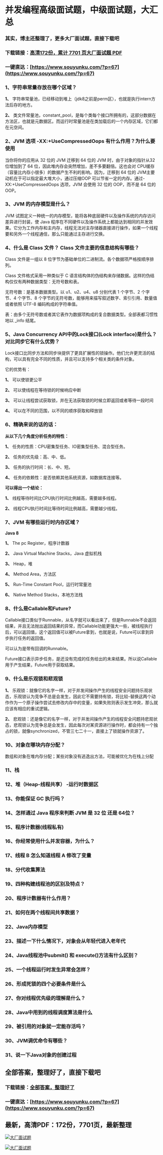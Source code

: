 # 并发编程高级面试题，中级面试题，大汇总

### 其实，博主还整理了，更多大厂面试题，直接下载吧

### 下载链接：[高清172份，累计 7701 页大厂面试题  PDF](https://www.souyunku.com/?p=67)

### 一键直达：[https://www.souyunku.com/?p=67](https://www.souyunku.com/?p=67)



### 1、字符串常量存放在哪个区域？

**1、** 字符串常量池，已经移动到堆上（jdk8之前是perm区），也就是执行intern方法后存的地方。

**2、** 类文件常量池，constant_pool，是每个类每个接口所拥有的，这部分数据在方法区，也就是元数据区。而运行时常量池是在类加载后的一个内存区域，它们都在元空间。


### 2、JVM 选项 -XX:+UseCompressedOops 有什么作用？为什么要使用

当你将你的应用从 32 位的 JVM 迁移到 64 位的 JVM 时，由于对象的指针从32 位增加到了 64 位，因此堆内存会突然增加，差不多要翻倍。这也会对 CPU缓存（容量比内存小很多）的数据产生不利的影响。因为，迁移到 64 位的 JVM主要动机在于可以指定最大堆大小，通过压缩OOP 可以节省一定的内存。通过-XX:+UseCompressedOops 选项，JVM 会使用 32 位的 OOP，而不是 64 位的 OOP。


### 3、JVM 的内存模型是什么？

JVM 试图定义一种统一的内存模型，能将各种底层硬件以及操作系统的内存访问差异进行封装，使 Java 程序在不同硬件以及操作系统上都能达到相同的并发效果。它分为工作内存和主内存，线程无法对主存储器直接进行操作，如果一个线程要和另外一个线程通信，那么只能通过主存进行交换。


### 4、什么是 Class 文件？ Class 文件主要的信息结构有哪些？

Class 文件是一组以 8 位字节为基础单位的二进制流。各个数据项严格按顺序排列。

Class 文件格式采用一种类似于 C 语言结构体的伪结构来存储数据。这样的伪结构仅仅有两种数据类型：无符号数和表。

无符号数：是基本数据类型。以 u1、u2、u4、u8 分别代表 1 个字节、2 个字节、4 个字节、8 个字节的无符号数，能够用来描写叙述数字、索引引用、数量值或者依照 UTF-8 编码构成的字符串值。

表：由多个无符号数或者其它表作为数据项构成的复合数据类型。全部表都习惯性地以 _info 结尾。


### 5、Java Concurrency API中的Lock接口(Lock interface)是什么？对比同步它有什么优势？

Lock接口比同步方法和同步块提供了更具扩展性的锁操作。他们允许更灵活的结构，可以具有完全不同的性质，并且可以支持多个相关类的条件对象。

它的优势有：

**1、** 可以使锁更公平

**2、** 可以使线程在等待锁的时候响应中断

**3、** 可以让线程尝试获取锁，并在无法获取锁的时候立即返回或者等待一段时间

**4、** 可以在不同的范围，以不同的顺序获取和释放锁


### 6、精确来说的话的话：

**从以下几个角度分析任务的特性：**

**1、** 任务的性质：CPU密集型任务、IO密集型任务、混合型任务。

**2、** 任务的优先级：高、中、低。

**3、** 任务的执行时间：长、中、短。

**4、** 任务的依赖性：是否依赖其他系统资源，如数据库连接等。

**可以得出一个结论：**

**1、** 线程等待时间比CPU执行时间比例越高，需要越多线程。

**2、** 线程CPU执行时间比等待时间比例越高，需要越少线程。


### 7、JVM 有哪些运行时内存区域？

**Java 8**

**1、** The pc Register，程序计数器

**2、** Java Virtual Machine Stacks，Java 虚拟机栈

**3、** Heap，堆

**4、** Method Area，方法区

**5、** Run-Time Constant Pool，运行时常量池

**6、** Native Method Stacks，本地方法栈


### 8、什么是Callable和Future?

Callable接口类似于Runnable，从名字就可以看出来了，但是Runnable不会返回结果，并且无法抛出返回结果的异常，而Callable功能更强大一些，被线程执行后，可以返回值，这个返回值可以被Future拿到，也就是说，Future可以拿到异步执行任务的返回值。

可以认为是带有回调的Runnable。

Future接口表示异步任务，是还没有完成的任务给出的未来结果。所以说Callable用于产生结果，Future用于获取结果。


### 9、什么是乐观锁和悲观锁

**1、** 乐观锁：就像它的名字一样，对于并发间操作产生的线程安全问题持乐观状态，乐观锁认为竞争不总是会发生，因此它不需要持有锁，将比较-替换这两个动作作为一个原子操作尝试去修改内存中的变量，如果失败则表示发生冲突，那么就应该有相应的重试逻辑。

**2、** 悲观锁：还是像它的名字一样，对于并发间操作产生的线程安全问题持悲观状态，悲观锁认为竞争总是会发生，因此每次对某资源进行操作时，都会持有一个独占的锁，就像synchronized，不管三七二十一，直接上了锁就操作资源了。


### 10、对象在哪块内存分配？

数组和对象在堆内存分配；某些对象没有逃逸出方法，可能被优化为在栈上分配


### 11、栈
### 12、堆（Heap-线程共享） -运行时数据区
### 13、你能保证 GC 执行吗？
### 14、怎样通过 Java 程序来判断 JVM 是 32 位 还是 64位？
### 15、程序计数器(线程私有)
### 16、你经常使用什么并发容器，为什么？
### 17、线程 B 怎么知道线程 A 修改了变量
### 18、分代收集算法
### 19、四种构建线程池的区别及特点？
### 20、程序计数器有什么作用？
### 21、如何在两个线程间共享数据？
### 22、Java内存模型
### 23、描述一下什么情况下，对象会从年轻代进入老年代
### 24、Java线程池中submit() 和 execute()方法有什么区别？
### 25、一个线程运行时发生异常会怎样？
### 26、形成死锁的四个必要条件是什么
### 27、你对线程优先级的理解是什么？
### 28、Java中用到的线程调度算法是什么
### 29、被引用的对象就一定能存活吗？
### 30、JVM调优命令有哪些？
### 31、说一下Java对象的创建过程




## 全部答案，整理好了，直接下载吧

### 下载链接：[全部答案，整理好了](https://www.souyunku.com/?p=67)

### 一键直达：[https://www.souyunku.com/?p=67](https://www.souyunku.com/?p=67)


## 最新，高清PDF：172份，7701页，最新整理

[![大厂面试题](https://www.souyunku.com/wp-content/uploads/weixin/mst.png "架构师专栏")](https://www.souyunku.com/wp-content/uploads/weixin/githup-weixin.png "架构师专栏")

[![大厂面试题](https://www.souyunku.com/wp-content/uploads/weixin/githup-weixin.png "架构师专栏")](https://www.souyunku.com/wp-content/uploads/weixin/githup-weixin.png "架构师专栏")
